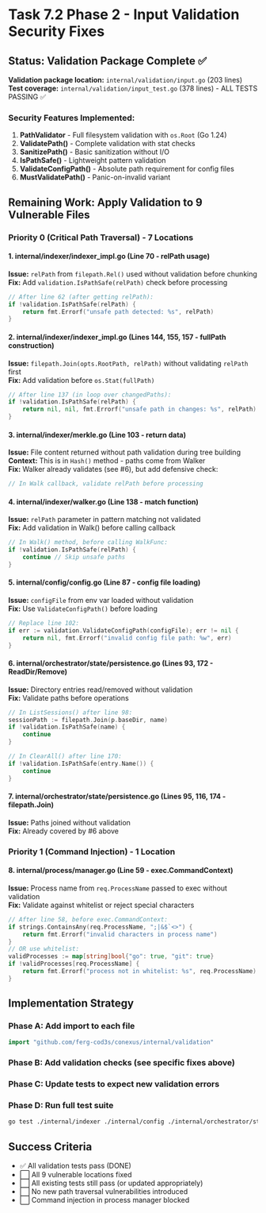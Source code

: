 # Task 7.2 Phase 2 - Input Validation Security Fixes

## Status: Validation Package Complete ✅

**Validation package location:** `internal/validation/input.go` (203 lines)  
**Test coverage:** `internal/validation/input_test.go` (378 lines) - ALL TESTS PASSING ✅

### Security Features Implemented:
1. **PathValidator** - Full filesystem validation with `os.Root` (Go 1.24)
2. **ValidatePath()** - Complete validation with stat checks
3. **SanitizePath()** - Basic sanitization without I/O
4. **IsPathSafe()** - Lightweight pattern validation
5. **ValidateConfigPath()** - Absolute path requirement for config files
6. **MustValidatePath()** - Panic-on-invalid variant

## Remaining Work: Apply Validation to 9 Vulnerable Files

### Priority 0 (Critical Path Traversal) - 7 Locations

#### 1. internal/indexer/indexer_impl.go (Line 70 - relPath usage)
**Issue:** `relPath` from `filepath.Rel()` used without validation before chunking  
**Fix:** Add `validation.IsPathSafe(relPath)` check before processing
```go
// After line 62 (after getting relPath):
if !validation.IsPathSafe(relPath) {
    return fmt.Errorf("unsafe path detected: %s", relPath)
}
```

#### 2. internal/indexer/indexer_impl.go (Lines 144, 155, 157 - fullPath construction)
**Issue:** `filepath.Join(opts.RootPath, relPath)` without validating `relPath` first  
**Fix:** Add validation before `os.Stat(fullPath)`
```go
// After line 137 (in loop over changedPaths):
if !validation.IsPathSafe(relPath) {
    return nil, nil, fmt.Errorf("unsafe path in changes: %s", relPath)
}
```

#### 3. internal/indexer/merkle.go (Line 103 - return data)
**Issue:** File content returned without path validation during tree building  
**Context:** This is in `Hash()` method - paths come from Walker  
**Fix:** Walker already validates (see #6), but add defensive check:
```go
// In Walk callback, validate relPath before processing
```

#### 4. internal/indexer/walker.go (Line 138 - match function)
**Issue:** `relPath` parameter in pattern matching not validated  
**Fix:** Add validation in Walk() before calling callback
```go
// In Walk() method, before calling WalkFunc:
if !validation.IsPathSafe(relPath) {
    continue // Skip unsafe paths
}
```

#### 5. internal/config/config.go (Line 87 - config file loading)
**Issue:** `configFile` from env var loaded without validation  
**Fix:** Use `ValidateConfigPath()` before loading
```go
// Replace line 102:
if err := validation.ValidateConfigPath(configFile); err != nil {
    return nil, fmt.Errorf("invalid config file path: %w", err)
}
```

#### 6. internal/orchestrator/state/persistence.go (Lines 93, 172 - ReadDir/Remove)
**Issue:** Directory entries read/removed without validation  
**Fix:** Validate paths before operations
```go
// In ListSessions() after line 98:
sessionPath := filepath.Join(p.baseDir, name)
if !validation.IsPathSafe(name) {
    continue
}

// In ClearAll() after line 170:
if !validation.IsPathSafe(entry.Name()) {
    continue
}
```

#### 7. internal/orchestrator/state/persistence.go (Lines 95, 116, 174 - filepath.Join)
**Issue:** Paths joined without validation  
**Fix:** Already covered by #6 above

### Priority 1 (Command Injection) - 1 Location

#### 8. internal/process/manager.go (Line 59 - exec.CommandContext)
**Issue:** Process name from `req.ProcessName` passed to exec without validation  
**Fix:** Validate against whitelist or reject special characters
```go
// After line 58, before exec.CommandContext:
if strings.ContainsAny(req.ProcessName, ";|&$`<>") {
    return fmt.Errorf("invalid characters in process name")
}
// OR use whitelist:
validProcesses := map[string]bool{"go": true, "git": true}
if !validProcesses[req.ProcessName] {
    return fmt.Errorf("process not in whitelist: %s", req.ProcessName)
}
```

## Implementation Strategy

### Phase A: Add import to each file
```go
import "github.com/ferg-cod3s/conexus/internal/validation"
```

### Phase B: Add validation checks (see specific fixes above)

### Phase C: Update tests to expect new validation errors

### Phase D: Run full test suite
```bash
go test ./internal/indexer ./internal/config ./internal/orchestrator/state ./internal/process
```

## Success Criteria
- ✅ All validation tests pass (DONE)
- ⬜ All 9 vulnerable locations fixed
- ⬜ All existing tests still pass (or updated appropriately)
- ⬜ No new path traversal vulnerabilities introduced
- ⬜ Command injection in process manager blocked

